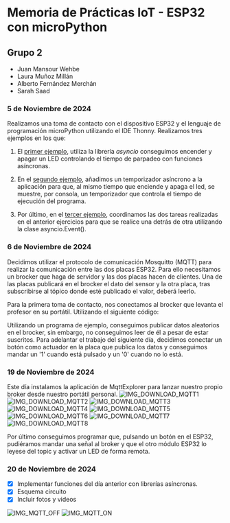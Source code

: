 # Memoria de Prácticas IoT  -  ESP32 con microPython
## Grupo 2
- Juan Mansour Wehbe
- Laura Muñoz Millán
- Alberto Fernández Merchán
- Sarah Saad

### 5 de Noviembre de 2024
Realizamos una toma de contacto con el dispositivo ESP32 y el lenguaje de programación microPython utilizando el IDE Thonny. Realizamos tres ejemplos en los que:

1. El [primer ejemplo](https://github.com/Juanmansour/Iot-Memorias/blob/main/Memorias%201/Ejemplo1.py), utiliza la librería *asyncio* conseguimos encender y apagar un LED controlando el tiempo de parpadeo con funciones asíncronas.  

2. En el [segundo ejemplo](https://github.com/Juanmansour/Iot-Memorias/blob/main/Memorias%201/Ejemplo2.py), añadimos un temporizador asíncrono a la aplicación para que, al mismo tiempo que enciende y apaga el led, se muestre, por consola, un temporizador que controla el tiempo de ejecución del programa.

3. Por último, en el [tercer ejemplo](https://github.com/Juanmansour/Iot-Memorias/blob/main/Memorias%201/Ejemplo3.py), coordinamos las dos tareas realizadas en el anterior ejercicios para que se realice una detrás de otra utilizando la clase asyncio.Event().


### 6 de Noviembre de 2024

Decidimos utilizar el protocolo de comunicación Mosquitto (MQTT) para realizar la comunicación entre las dos placas ESP32. Para ello necesitamos un brocker que haga de servidor y las dos placas hacen de clientes. Una de las placas publicará en el brocker el dato del sensor y la otra placa, tras subscribirse al tópico donde esté publicado el valor, deberá leerlo. 

Para la primera toma de contacto, nos conectamos al brocker que levanta el profesor en su portátil. Utilizando el siguiente código:

Utilizando un programa de ejemplo, conseguimos publicar datos aleatorios en el brocker, sin embargo, no conseguimos leer de él a pesar de estar suscritos. Para adelantar el trabajo del siguiente día, decidimos conectar un botón como actuador en la placa que publica los datos y conseguimos mandar un '1' cuando está pulsado y un '0' cuando no lo está.


### 19 de Noviembre de 2024

Este día instalamos la aplicación de MqttExplorer para lanzar nuestro propio broker desde nuestro portátil personal. 
![IMG_DOWNLOAD_MQTT1](https://github.com/Juanmansour/Iot-Memorias/blob/main/Memorias%202/1.png)
![IMG_DOWNLOAD_MQTT2](https://github.com/Juanmansour/Iot-Memorias/blob/main/Memorias%202/2.png)
![IMG_DOWNLOAD_MQTT3](https://github.com/Juanmansour/Iot-Memorias/blob/main/Memorias%202/3.png)
![IMG_DOWNLOAD_MQTT4](https://github.com/Juanmansour/Iot-Memorias/blob/main/Memorias%202/4.png)
![IMG_DOWNLOAD_MQTT5](https://github.com/Juanmansour/Iot-Memorias/blob/main/Memorias%202/5.png)
![IMG_DOWNLOAD_MQTT6](https://github.com/Juanmansour/Iot-Memorias/blob/main/Memorias%202/6.png)
![IMG_DOWNLOAD_MQTT7](https://github.com/Juanmansour/Iot-Memorias/blob/main/Memorias%202/7.png)
![IMG_DOWNLOAD_MQTT8](https://github.com/Juanmansour/Iot-Memorias/blob/main/Memorias%202/8.png)

Por último conseguimos programar que, pulsando un botón en el ESP32, pudiéramos mandar una señal al broker y que el otro módulo ESP32 lo leyese del topic y activar un LED de forma remota.

### 20 de Noviembre de 2024
- [x] Implementar funciones del día anterior con librerías asíncronas.
- [x] Esquema circuito
- [x] Incluir fotos y videos

![IMG_MQTT_OFF](https://github.com/Juanmansour/Iot-Memorias/blob/main/ESP32_imagenes_y_videos/IMG_Communication_OFF.jpg)
![IMG_MQTT_ON](https://github.com/Juanmansour/Iot-Memorias/blob/main/ESP32_imagenes_y_videos/IMG_Communication_ON.jpg)
